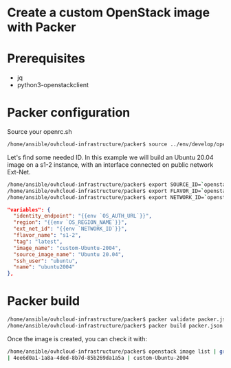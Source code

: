 Create a custom OpenStack image with Packer
===

# Prerequisites

- jq
- python3-openstackclient


# Packer configuration

Source your openrc.sh

```sh
/home/ansible/ovhcloud-infrastructure/packer$ source ../env/develop/openrc.sh
```

Let's find some needed ID. In this example we will build an Ubuntu 20.04 image on a s1-2 instance, with an interface connected on public network Ext-Net.

```sh
/home/ansible/ovhcloud-infrastructure/packer$ export SOURCE_ID=`openstack image list -f json | jq -r '.[] | select (.Name == "Ubuntu 20.04") | .ID'`
/home/ansible/ovhcloud-infrastructure/packer$ export FLAVOR_ID=`openstack flavor list -f json | jq -r '.[] | select(.Name == "s1-2") | .ID'`
/home/ansible/ovhcloud-infrastructure/packer$ export NETWORK_ID=`openstack network list -f json | jq -r '.[] | select(.Name == "Ext-Net") | .ID'`
```


```json
"variables": {
  "identity_endpoint": "{{env `OS_AUTH_URL`}}",
  "region": "{{env `OS_REGION_NAME`}}",
  "ext_net_id": "{{env `NETWORK_ID`}}",
  "flavor_name": "s1-2",
  "tag": "latest",
  "image_name": "custom-Ubuntu-2004",
  "source_image_name": "Ubuntu 20.04",
  "ssh_user": "ubuntu",
  "name": "ubuntu2004"
},
```
# Packer build

```sh
/home/ansible/ovhcloud-infrastructure/packer$ packer validate packer.json
/home/ansible/ovhcloud-infrastructure/packer$ packer build packer.json
```

Once the image is created, you can check it with:

```sh
/home/ansible/ovhcloud-infrastructure/packer$ openstack image list | grep 'custom-Ubuntu-2004'
| 4ee6d0a1-1a8a-4ded-8b7d-85b269da1a5a | custom-Ubuntu-2004                            | active |
```
